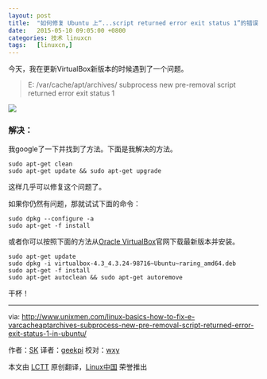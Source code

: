 ```yaml
---
layout: post
title:	"如何修复 Ubuntu 上“...script returned error exit status 1”的错误"
date:	2015-05-10 09:05:00 +0800 
categories:	技术 linuxcn 
tags:	[linuxcn,]
---
```



今天，我在更新VirtualBox新版本的时候遇到了一个问题。



> 
> E: /var/cache/apt/archives/ subprocess new pre-removal script returned error exit status 1
> 
> 
> 


![](/Asserts/Images//attachment/album/201505/09/220717k9khaaa0k1683q2q.png)


### 解决：


我google了一下并找到了方法。下面是我解决的方法。



```
sudo apt-get clean
sudo apt-get update && sudo apt-get upgrade

```

这样几乎可以修复这个问题了。


如果你仍然有问题，那就试试下面的命令：



```
sudo dpkg --configure -a
sudo apt-get -f install

```

或者你可以按照下面的方法从[Oracle VirtualBox](https://www.virtualbox.org/wiki/Downloads)官网下载最新版本并安装。



```
sudo apt-get update 
sudo dpkg -i virtualbox-4.3_4.3.24-98716~Ubuntu~raring_amd64.deb 
sudo apt-get -f install
sudo apt-get autoclean && sudo apt-get autoremove

```

干杯！




---


via: <http://www.unixmen.com/linux-basics-how-to-fix-e-varcacheaptarchives-subprocess-new-pre-removal-script-returned-error-exit-status-1-in-ubuntu/>


作者：[SK](https://www.unixmen.com/author/sk/) 译者：[geekpi](https://github.com/geekpi) 校对：[wxy](https://github.com/wxy)


本文由 [LCTT](https://github.com/LCTT/TranslateProject) 原创翻译，[Linux中国](http://linux.cn/) 荣誉推出
